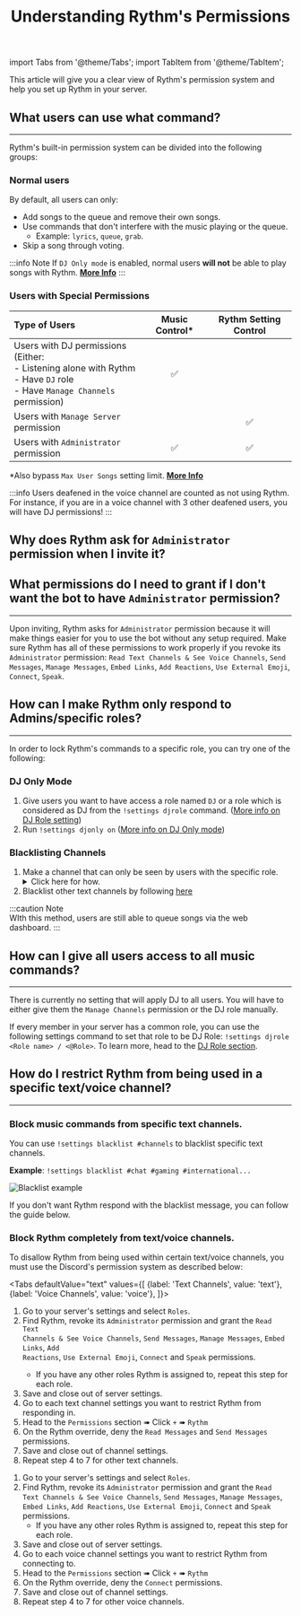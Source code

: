 ﻿---
id: permissions
title: Understanding Rythm's Permissions
---

import Tabs from '@theme/Tabs';
import TabItem from '@theme/TabItem';

This article will give you a clear view of Rythm's permission system and help you set up Rythm in your server.
## What users can use what command?
---
Rythm's built-in permission system can be divided into the following groups:

### Normal users
By default, all users can only:
- Add songs to the queue and remove their own songs.
- Use commands that don't interfere with the music playing or the queue.
  - Example: `lyrics`, `queue`, `grab`.
- Skip a song through voting.

:::info Note
If `DJ Only mode` is enabled, normal users **will not** be able to play songs with Rythm. [**More Info**](/settings#dj-only-mode)
:::

### Users with Special Permissions

| Type of Users                                                                                                                      | Music Control* | Rythm Setting Control  |
|:-----------------------------------------------------------------------------------------------------------------------------------|:--------------:|:----------------------:|
| Users with DJ permissions<br/>(Either:<br/>- Listening alone with Rythm<br/>- Have `DJ` role<br/>- Have `Manage Channels` permission)  |       ✅  |                        |
| Users with `Manage Server` permission                                                                                         |                |         ✅             |
| Users with `Administrator` permission                                                                                         |      ✅        |        ✅              |

*Also bypass `Max User Songs` setting limit. [**More Info**](/settings#max-user-songs)

:::info
Users deafened in the voice channel are counted as not using Rythm. For instance, if you are in a voice channel with 3 other deafened users, you will have DJ permissions!
:::

## Why does Rythm ask for `Administrator` permission when I invite it?
## What permissions do I need to grant if I don't want the bot to have `Administrator` permission?
---
Upon inviting, Rythm asks for `Administrator` permission because it will make things easier for you to use the bot without any setup required. Make sure Rythm has all of these permissions to work properly if you revoke its `Administrator` permission: `Read Text Channels & See Voice Channels`, `Send Messages`, `Manage Messages`, `Embed Links`, `Add Reactions`, `Use External Emoji`, `Connect`, `Speak`.


## How can I make Rythm only respond to Admins/specific roles?
---
In order to lock Rythm's commands to a specific role, you can try one of the following:

### DJ Only Mode
 1. Give users you want to have access a role named `DJ` or a role which is considered as DJ from the `!settings djrole` command. ([More info on DJ Role setting](/settings#dj-role))
 2. Run `!settings djonly on` ([More info on DJ Only mode](/settings#dj-only-mode))

### Blacklisting Channels
 1. Make a channel that can only be seen by users with the specific role.
    <details>
        <summary>Click here for how.</summary>
        <ul>
            <img src="/docs/img/docs/perms/role.png" alt="role"/>
            <li>More information on how to do this can be found at <a href="https://support.discord.com/hc/en-us/articles/206029707">Discord's support page.</a></li>
        </ul>
    </details>
 2. Blacklist other text channels by following [here](/permissions#how-do-i-restrict-rythm-from-being-used-in-a-specific-textvoice-channel)

:::caution Note   
WIth this method, users are still able to queue songs via the web dashboard.
:::
## How can I give all users access to all music commands?
---
There is currently no setting that will apply DJ to all users. You will have to either give them the `Manage Channels` permission or the DJ role manually.

If every member in your server has a common role, you can use the following settings command to set that role to be DJ Role: `!settings djrole <Role name> / <@Role>`. To learn more, head to the [DJ Role section](/dj_role).

## How do I restrict Rythm from being used in a specific text/voice channel?
---
### Block music commands from specific text channels.
You can use `!settings blacklist #channels` to blacklist specific text channels.

**Example**: `!settings blacklist #chat #gaming #international...`

![Blacklist example](/img/docs/settings/blacklist-text-channel-example.png)

If you don't want Rythm respond with the blacklist message, you can follow the guide below.

### Block Rythm completely from text/voice channels.
To disallow Rythm from being used within certain text/voice channels, you must use the Discord's permission system as described below:

<Tabs
  defaultValue="text"
  values={[
    {label: 'Text Channels', value: 'text'},
    {label: 'Voice Channels', value: 'voice'},
  ]}>
  <TabItem value="text">
    <ol type="1">
      <li>Go to your server's settings and select <code>Roles</code>.</li>
      <li>Find Rythm, revoke its <code>Administrator</code> permission and grant the <code>Read Text Channels & See Voice Channels</code>, <code>Send Messages</code>, <code>Manage Messages</code>, <code>Embed Links</code>, <code>Add Reactions</code>, <code>Use External Emoji</code>, <code>Connect</code> and <code>Speak</code> permissions.
  <ul><li>If you have any other roles Rythm is assigned to, repeat this step for each role.</li></ul></li>
      <li>Save and close out of server settings.</li>
      <li>Go to each text channel settings you want to restrict Rythm from responding in.</li>
      <li>Head to the <code>Permissions</code> section ➠ Click <code>+</code> ➠ <code>Rythm</code></li>
      <li>On the Rythm override, deny the <code>Read Messages</code> and <code>Send Messages</code> permissions.</li>
      <li>Save and close out of channel settings.</li>
      <li>Repeat step 4 to 7 for other text channels.</li>
    </ol>
  </TabItem>
  <TabItem value="voice">
    <ol type="1">
      <li>Go to your server's settings and select <code>Roles</code>.</li>
      <li>Find Rythm, revoke its <code>Administrator</code> permission and grant the <code>Read Text Channels & See Voice Channels</code>, <code>Send Messages</code>, <code>Manage Messages</code>, <code>Embed Links</code>, <code>Add Reactions</code>, <code>Use External Emoji</code>, <code>Connect</code> and <code>Speak</code> permissions.
  <ul><li>If you have any other roles Rythm is assigned to, repeat this step for each role.</li></ul></li>
      <li>Save and close out of server settings.</li>
      <li>Go to each voice channel settings you want to restrict Rythm from connecting to.</li>
      <li>Head to the <code>Permissions</code> section ➠ Click <code>+</code> ➠ <code>Rythm</code></li>
      <li>On the Rythm override, deny the <code>Connect</code> permissions.</li>
      <li>Save and close out of channel settings.</li>
      <li>Repeat step 4 to 7 for other voice channels.</li>
    </ol>
  </TabItem>
</Tabs>
